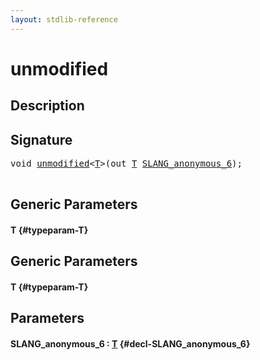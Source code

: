 ```yaml
---
layout: stdlib-reference
---
```


# unmodified

## Description





## Signature 

<pre>
<span class="code_keyword">void</span> <a href="/stdlib-reference/global-decls/unmodified">unmodified</a>&lt;<a href="/stdlib-reference/global-decls/unmodified#typeparam-T" class="code_type">T</a>&gt;(<span class="code_keyword">out</span> <a href="/stdlib-reference/global-decls/unmodified#typeparam-T" class="code_type">T</a> <a href="/stdlib-reference/global-decls/unmodified#decl-SLANG_anonymous_6" class="code_param">SLANG_anonymous_6</a>);

</pre>

## Generic Parameters

#### T {#typeparam-T}

## Generic Parameters

#### T {#typeparam-T}

## Parameters

#### SLANG\_anonymous\_6  : [T](/stdlib-reference/global-decls/unmodified#typeparam-T) {#decl-SLANG_anonymous_6}

